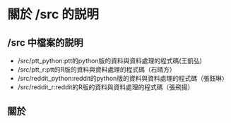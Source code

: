 關於 /src 的説明
==================
## /src 中檔案的説明
- /src/ptt_python:ptt的python版的資料與資料處理的程式碼(王凱弘)  
- /src/ptt_r:ptt的R版的資料與資料處理的程式碼（石晴方）  
- /src/reddit_python:reddit的python版的資料與資料處理的程式碼（張鈺琳）  
- /src/reddit_r:reddit的R版的資料與資料處理的程式碼（張飛揚）  
## 關於
